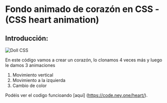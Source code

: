 # Fondo animado de corazón en CSS - (CSS heart animation)

## Introducción:

![Doll CSS](https://imgur.com/A92oVH5.png)

En este código vamos a crear un corazón, lo clonamos 4 veces más y luego le damos 3 animaciones

1. Movimiento vertical
2. Movimiento a la izquierda
3. Cambio de color

Podéis ver el codigo funcioando [aquí] (https://code.ney.one/heart/).
